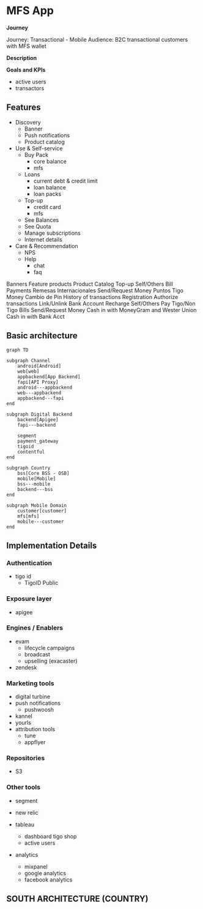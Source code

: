 
# MFS App

**Journey**

Journey: Transactional - Mobile
Audience: B2C transactional customers with MFS wallet

**Description**



**Goals and KPIs**
- active users
- transactors

## Features
- Discovery
    - Banner
    - Push notifications
    - Product catalog
- Use & Self-service
    - Buy Pack
        - core balance
        - mfs
    - Loans
        - current debt & credit limit
        - loan balance
        - loan packs
    - Top-up
        - credit card
        - mfs
    - See Balances
    - See Quota
    - Manage subscriptions
    - Internet details
- Care & Recommendation
    - NPS
    - Help
        - chat
        - faq

Banners
Feature products
Product Catalog
Top-up Self/Others
Bill Payments
Remesas Internacionales
Send/Request Money
Puntos Tigo Money
Cambio de Pin
History of transactions
Registration
Authorize transactions
Link/Unlink Bank Account
Recharge Self/Others
Pay Tigo/Non Tigo Bills
Send/Request Money
Cash in with
MoneyGram and Wester Union
Cash in with Bank Acct



## Basic architecture

```mermaid
graph TD

subgraph Channel
    android[Android]
    web[web]
    appbackend[App Backend]
    fapi[API Proxy]
    android---appbackend
    web---appbackend
    appbackend---fapi
end

subgraph Digital Backend
    backend[Apigee]
    fapi---backend

    segment
    payment_gateway
    tigoid
    contentful
end

subgraph Country
    bss[Core BSS - OSB]
    mobile[Mobile]
    bss---mobile
    backend---bss
end

subgraph Mobile Domain
    customer[customer]
    mfs[mfs]
    mobile---customer
end

```

## Implementation Details

### Authentication
- tigo id
    - TigoID Public

### Exposure layer
- apigee


### Engines / Enablers
- evam
    - lifecycle campaigns
    - broadcast
    - upselling (exacaster)
- zendesk

### Marketing tools
- digital turbine
- push notifications
    - pushwoosh
- kannel
- yourls
- attribution tools
    - tune
    - appflyer

### Repositories
- S3

### Other tools
- segment

- new relic
- tableau
    - dashboard tigo shop
    - active users
- analytics
    - mixpanel
    - google analytics
    - facebook analytics

## SOUTH ARCHITECTURE (COUNTRY)

